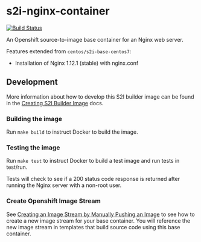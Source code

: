 # s2i-nginx-container
[![Build Status](https://travis-ci.org/elementsweb/s2i-nginx-container.svg?branch=master)](https://travis-ci.org/elementsweb/s2i-nginx-container)

An Openshift source-to-image base container for an Nginx web server.

Features extended from `centos/s2i-base-centos7`:
- Installation of Nginx 1.12.1 (stable) with nginx.conf

## Development
More information about how to develop this S2I builder image can be found in the [Creating S2I Builder Image](./docs/creating-s2i-builder-image.md) docs.

### Building the image
Run `make build` to instruct Docker to build the image.

### Testing the image
Run `make test` to instruct Docker to build a test image and run tests in test/run.

Tests will check to see if a 200 status code response is returned after running the Nginx server with a non-root user.

### Create Openshift Image Stream
See [Creating an Image Stream by Manually Pushing an Image](https://docs.openshift.com/container-platform/3.4/dev_guide/managing_images.html#creating-an-image-stream-by-manually-pushing-an-image) to see how to create a new image stream for your base container. You will reference the new image stream in templates that build source code using this base container.
